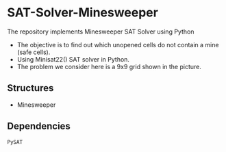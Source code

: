 # SAT-Solver-Minesweeper

The repository implements Minesweeper SAT Solver using Python

* The objective is to find out which unopened cells do not contain a mine (safe cells).
* Using Minisat22() SAT solver in Python.
* The problem we consider here is a 9x9 grid shown in the picture.

## Structures
- Minesweeper


## Dependencies
`PySAT`
